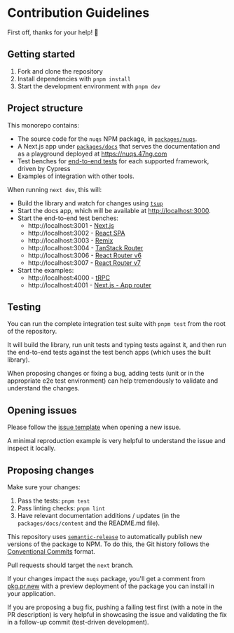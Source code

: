# Contribution Guidelines

First off, thanks for your help! 🙏

## Getting started

1. Fork and clone the repository
2. Install dependencies with `pnpm install`
3. Start the development environment with `pnpm dev`

## Project structure

This monorepo contains:

- The source code for the `nuqs` NPM package, in [`packages/nuqs`](./packages/nuqs).
- A Next.js app under [`packages/docs`](./packages/docs) that serves the documentation and as a playground deployed at <https://nuqs.47ng.com>
- Test benches for [end-to-end tests](./packages/e2e) for each supported framework, driven by Cypress
- Examples of integration with other tools.

When running `next dev`, this will:

- Build the library and watch for changes using [`tsup`](https://tsup.egoist.dev/)
- Start the docs app, which will be available at <http://localhost:3000>.
- Start the end-to-end test benches:
  - http://localhost:3001 - [Next.js](./packages/e2e/next)
  - http://localhost:3002 - [React SPA](./packages/e2e/react)
  - http://localhost:3003 - [Remix](./packages/e2e/remix)
  - http://localhost:3004 - [TanStack Router](./packages/e2e/tanstack-router)
  - http://localhost:3006 - [React Router v6](./packages/e2e/react-router/v6)
  - http://localhost:3007 - [React Router v7](./packages/e2e/react-router/v7)
- Start the examples:
  - http://localhost:4000 - [tRPC](./packages/examples/trpc)
  - http://localhost:4001 - [Next.js - App router](./packages/examples/next-app)

## Testing

You can run the complete integration test suite with `pnpm test` from the root of the repository.

It will build the library, run unit tests and typing tests against it, and then
run the end-to-end tests against the test bench apps (which uses the built library).

When proposing changes or fixing a bug, adding tests (unit or in the
appropriate e2e test environment) can help tremendously to validate and
understand the changes.

## Opening issues

Please follow the [issue template](.github/ISSUE_TEMPLATE/bug_report.md) when opening a new issue.

A minimal reproduction example is very helpful to understand the issue and
inspect it locally.

## Proposing changes

Make sure your changes:

1. Pass the tests: `pnpm test`
2. Pass linting checks: `pnpm lint`
3. Have relevant documentation additions / updates (in the `packages/docs/content` and the README.md file).

This repository uses [`semantic-release`](https://semantic-release.gitbook.io/semantic-release/)
to automatically publish new versions of the package to NPM.
To do this, the Git history follows the
[Conventional Commits](https://www.conventionalcommits.org/en/v1.0.0/) format.

Pull requests should target the `next` branch.

If your changes impact the `nuqs` package, you'll get a comment from [pkg.pr.new](https://pkg.pr.new)
with a preview deployment of the package you can install in your application.

If you are proposing a bug fix, pushing a failing test first (with a note in the
PR description) is very helpful in showcasing the issue and validating the fix in
a follow-up commit (test-driven development).
